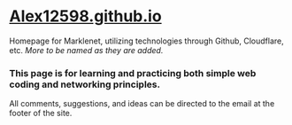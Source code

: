 # [Alex12598.github.io](https://marklenet.com)
Homepage for Marklenet, utilizing technologies through Github, Cloudflare, etc.  *More to be named as they are added.*


### This page is for learning and practicing both simple web coding and networking principles. 

All comments, suggestions, and ideas can be directed to the email at the footer of the site.
